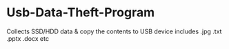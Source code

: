 # Usb-Data-Theft-Program
Collects SSD/HDD data &amp; copy the contents to USB device includes .jpg .txt .pptx .docx etc 
